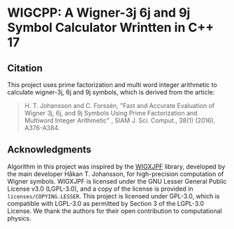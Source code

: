 # WIGCPP: A Wigner-3j 6j and 9j Symbol Calculator Wrintten in C++ 17

## Citation

This project uses prime factorization and multi word integer arithmetic to calculate wigner-3j, 6j and 9j symbols,
	which is derived from the article:

> H. T. Johansson and C. Forssén, 
> "Fast and Accurate Evaluation of Wigner 3j, 6j, and 9j Symbols Using Prime Factorization and Multiword Integer Arithmetic" ,
> SIAM J. Sci. Comput., 38(1) (2016), A376-A384.

## Acknowledgments

Algorithm in this project was inspired by the [WIGXJPF](https://fy.chalmers.se/subatom/wigxjpf/) library, 
developed by the main developer Håkan T. Johansson, for high-precision computation of Wigner symbols. 
WIGXJPF is licensed under the GNU Lesser General Public License v3.0 (LGPL-3.0), and a copy of the license is provided in `licenses/COPYING.LESSER`. This project is licensed under GPL-3.0, which is compatible with LGPL-3.0 as permitted by Section 3 of the LGPL-3.0 License. 
We thank the authors for their open contribution to computational physics. 
